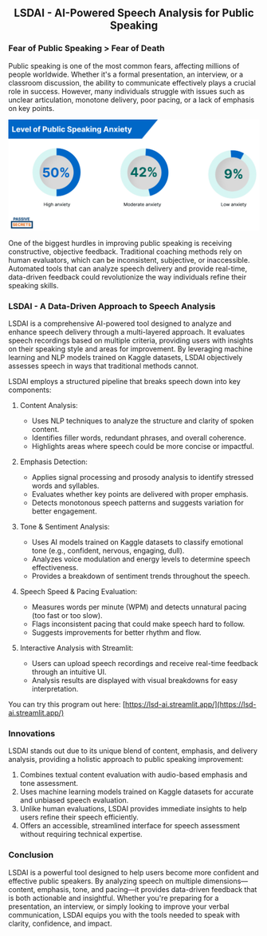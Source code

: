 <center>

## LSDAI - AI-Powered Speech Analysis for Public Speaking  

</center>

### Fear of Public Speaking > Fear of Death

Public speaking is one of the most common fears, affecting millions of people worldwide. Whether it's a formal presentation, an interview, or a classroom discussion, the ability to communicate effectively plays a crucial role in success. However, many individuals struggle with issues such as unclear articulation, monotone delivery, poor pacing, or a lack of emphasis on key points.

<center>

<img src="images/fear_of_public_speaking.png" alt="Fear of public speaking statistics" width="600">

</center>

One of the biggest hurdles in improving public speaking is receiving constructive, objective feedback. Traditional coaching methods rely on human evaluators, which can be inconsistent, subjective, or inaccessible. Automated tools that can analyze speech delivery and provide real-time, data-driven feedback could revolutionize the way individuals refine their speaking skills.

### LSDAI - A Data-Driven Approach to Speech Analysis  

LSDAI is a comprehensive AI-powered tool designed to analyze and enhance speech delivery through a multi-layered approach. It evaluates speech recordings based on multiple criteria, providing users with insights on their speaking style and areas for improvement. By leveraging machine learning and NLP models trained on Kaggle datasets, LSDAI objectively assesses speech in ways that traditional methods cannot.

LSDAI employs a structured pipeline that breaks speech down into key components:

1. Content Analysis:
    - Uses NLP techniques to analyze the structure and clarity of spoken content.
    - Identifies filler words, redundant phrases, and overall coherence.
    - Highlights areas where speech could be more concise or impactful.

2. Emphasis Detection:
    - Applies signal processing and prosody analysis to identify stressed words and syllables.  
    - Evaluates whether key points are delivered with proper emphasis.  
    - Detects monotonous speech patterns and suggests variation for better engagement.  

3. Tone & Sentiment Analysis:
    - Uses AI models trained on Kaggle datasets to classify emotional tone (e.g., confident, nervous, engaging, dull).  
    - Analyzes voice modulation and energy levels to determine speech effectiveness.  
    - Provides a breakdown of sentiment trends throughout the speech.  

4. Speech Speed & Pacing Evaluation:
    - Measures words per minute (WPM) and detects unnatural pacing (too fast or too slow).  
    - Flags inconsistent pacing that could make speech hard to follow.  
    - Suggests improvements for better rhythm and flow.  

5. Interactive Analysis with Streamlit:
    - Users can upload speech recordings and receive real-time feedback through an intuitive UI.  
    - Analysis results are displayed with visual breakdowns for easy interpretation.  

You can try this program out here: [https://lsd-ai.streamlit.app/](https://lsd-ai.streamlit.app/)

### Innovations  

LSDAI stands out due to its unique blend of content, emphasis, and delivery analysis, providing a holistic approach to public speaking improvement:  

1. Combines textual content evaluation with audio-based emphasis and tone assessment.  
2. Uses machine learning models trained on Kaggle datasets for accurate and unbiased speech evaluation.  
3. Unlike human evaluations, LSDAI provides immediate insights to help users refine their speech efficiently.  
4. Offers an accessible, streamlined interface for speech assessment without requiring technical expertise.  

### Conclusion  

LSDAI is a powerful tool designed to help users become more confident and effective public speakers. By analyzing speech on multiple dimensions—content, emphasis, tone, and pacing—it provides data-driven feedback that is both actionable and insightful. Whether you're preparing for a presentation, an interview, or simply looking to improve your verbal communication, LSDAI equips you with the tools needed to speak with clarity, confidence, and impact.